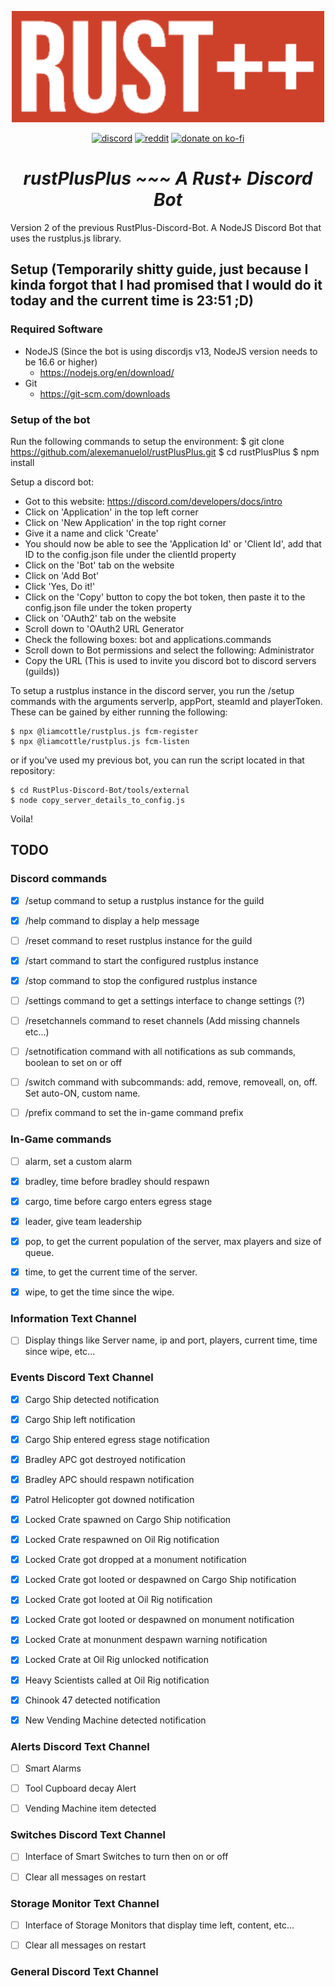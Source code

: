 <p align="center">
<img src="./rustplusplus.png" width="500"></a>
</p>

<p align="center">
<a href="https://discord.gg/vcrKbKVAbc"><img src="https://img.shields.io/badge/Discord-Alexemanuelol%238259-%237289DA?style=flat&logo=discord" alt="discord"/></a>
<a href="https://www.reddit.com/user/Alexemanuelol"><img src="https://img.shields.io/badge/Reddit-Alexemanuelol-FF4500?style=flat&logo=reddit" alt="reddit"/></a>
<a href="https://ko-fi.com/alexemanuelol"><img src="https://img.shields.io/badge/Donate%20a%20Coffee-alexemanuelol-yellow?style=flat&logo=buy-me-a-coffee" alt="donate on ko-fi"/></a>

<h1 align="center"><em><b>rustPlusPlus</b> ~~~ A Rust+ Discord Bot</em></h1>
</p>

Version 2 of the previous RustPlus-Discord-Bot. A NodeJS Discord Bot that uses the rustplus.js library.

## Setup (Temporarily shitty guide, just because I kinda forgot that I had promised that I would do it today and the current time is 23:51 ;D)

### Required Software
- NodeJS (Since the bot is using discordjs v13, NodeJS version needs to be 16.6 or higher)
    - https://nodejs.org/en/download/
- Git
    - https://git-scm.com/downloads

### Setup of the bot
Run the following commands to setup the environment:
    $ git clone https://github.com/alexemanuelol/rustPlusPlus.git
    $ cd rustPlusPlus
    $ npm install

Setup a discord bot:
- Got to this website: https://discord.com/developers/docs/intro
- Click on 'Application' in the top left corner
- Click on 'New Application' in the top right corner
- Give it a name and click 'Create'
- You should now be able to see the 'Application Id' or 'Client Id', add that ID to the config.json file under the clientId property
- Click on the 'Bot' tab on the website
- Click on 'Add Bot'
- Click 'Yes, Do it!'
- Click on the 'Copy' button to copy the bot token, then paste it to the config.json file under the token property
- Click on 'OAuth2' tab on the website
- Scroll down to 'OAuth2 URL Generator
- Check the following boxes: bot and applications.commands
- Scroll down to Bot permissions and select the following: Administrator
- Copy the URL (This is used to invite you discord bot to discord servers (guilds))

To setup a rustplus instance in the discord server, you run the /setup commands with the arguments serverIp, appPort, steamId and playerToken. These can be gained by either running the following:

    $ npx @liamcottle/rustplus.js fcm-register
    $ npx @liamcottle/rustplus.js fcm-listen

or if you've used my previous bot, you can run the script located in that repository:

    $ cd RustPlus-Discord-Bot/tools/external
    $ node copy_server_details_to_config.js

Voila!


## TODO

### Discord commands
- [x] /setup command to setup a rustplus instance for the guild
- [x] /help command to display a help message
- [ ] /reset command to reset rustplus instance for the guild
- [x] /start command to start the configured rustplus instance
- [x] /stop command to stop the configured rustplus instance
- [ ] /settings command to get a settings interface to change settings (?)
- [ ] /resetchannels command to reset channels (Add missing channels etc...)
- [ ] /setnotification command with all notifications as sub commands, boolean to set on or off
- [ ] /switch command with subcommands: add, remove, removeall, on, off. Set auto-ON, custom name.
- [ ] /prefix command to set the in-game command prefix


### In-Game commands
- [ ] alarm, set a custom alarm
- [x] bradley, time before bradley should respawn
- [x] cargo, time before cargo enters egress stage
- [x] leader, give team leadership
- [x] pop, to get the current population of the server, max players and size of queue.
- [x] time, to get the current time of the server.
- [x] wipe, to get the time since the wipe.


### Information Text Channel
- [ ] Display things like Server name, ip and port, players, current time, time since wipe, etc...


### Events Discord Text Channel
- [x] Cargo Ship detected notification
- [x] Cargo Ship left notification
- [x] Cargo Ship entered egress stage notification
- [x] Bradley APC got destroyed notification
- [x] Bradley APC should respawn notification
- [x] Patrol Helicopter got downed notification
- [x] Locked Crate spawned on Cargo Ship notification
- [x] Locked Crate respawned on Oil Rig notification
- [x] Locked Crate got dropped at a monument notification
- [x] Locked Crate got looted or despawned on Cargo Ship notification
- [x] Locked Crate got looted at Oil Rig notification
- [x] Locked Crate got looted or despawned on monument notification
- [x] Locked Crate at monunment despawn warning notification
- [x] Locked Crate at Oil Rig unlocked notification
- [x] Heavy Scientists called at Oil Rig notification
- [x] Chinook 47 detected notification
- [x] New Vending Machine detected notification


### Alerts Discord Text Channel
- [ ] Smart Alarms
- [ ] Tool Cupboard decay Alert
- [ ] Vending Machine item detected


### Switches Discord Text Channel
- [ ] Interface of Smart Switches to turn then on or off
- [ ] Clear all messages on restart


### Storage Monitor Text Channel
- [ ] Interface of Storage Monitors that display time left, content, etc...
- [ ] Clear all messages on restart


### General Discord Text Channel